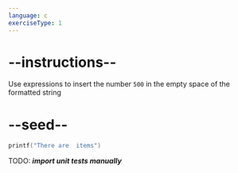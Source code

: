```yaml
---
language: c
exerciseType: 1
---
```


# --instructions--

Use expressions to insert the number `500` in the empty space of the formatted string

# --seed--

```c
printf("There are  items")
```

TODO: ___import unit tests manually___
